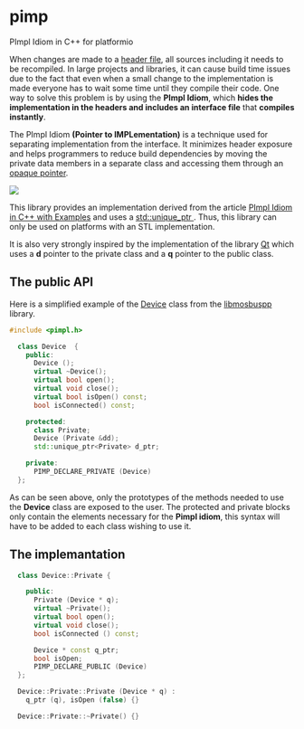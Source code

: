 # pimp
PImpl Idiom in C++ for platformio

When changes are made to a [header file](https://www.geeksforgeeks.org/difference-header-file-library/), all sources including it needs to be recompiled. In large projects and libraries, it can cause build time issues due to the fact that even when a small change to the implementation is made everyone has to wait some time until they compile their code. One way to solve this problem is by using the **PImpl Idiom**, which **hides the implementation in the headers and includes an interface file** that **compiles instantly**.

The PImpl Idiom **(Pointer to IMPLementation)** is a technique used for separating implementation from the interface. It minimizes header exposure and helps programmers to reduce build dependencies by moving the private data members in a separate class and accessing them through an [opaque pointer](https://www.geeksforgeeks.org/opaque-pointer/).

![](https://media.geeksforgeeks.org/wp-content/uploads/20190606163517/Header-and-Implementation-file-structure-within-the-PImpl-Idiom-2.jpg)

This library provides an implementation derived from the article [PImpl Idiom in C++ with Examples](https://www.geeksforgeeks.org/pimpl-idiom-in-c-with-examples/) and uses a [std::unique_ptr ](https://en.cppreference.com/w/cpp/memory/unique_ptr). Thus, this library can only be used on platforms with an STL implementation.

It is also very strongly inspired by the implementation of the library [Qt](https://wiki.qt.io/D-Pointer) which uses a **d** pointer to the private class and a **q** pointer to the public class.

## The public API

Here is a simplified example of the [Device](https://github.com/epsilonrt/libmodbuspp/blob/master/include/modbuspp/device.h) class from the [libmosbuspp](https://github.com/epsilonrt/libmodbuspp) library.

```cpp
#include <pimpl.h>

  class Device  {
    public:
      Device ();
      virtual ~Device();
      virtual bool open();
      virtual void close();
      virtual bool isOpen() const;
      bool isConnected() const;

    protected:
      class Private;
      Device (Private &dd);
      std::unique_ptr<Private> d_ptr;

    private:
      PIMP_DECLARE_PRIVATE (Device)
  };
```

As can be seen above, only the prototypes of the methods needed to use the **Device** class are exposed to the user. The protected and private blocks only contain the elements necessary for the **Pimpl idiom**, this syntax will have to be added to each class wishing to use it.

## The implemantation

```cpp
  class Device::Private {

    public:
      Private (Device * q);
      virtual ~Private();
      virtual bool open();
      virtual void close();
      bool isConnected () const;

      Device * const q_ptr;
      bool isOpen;
      PIMP_DECLARE_PUBLIC (Device)
  };

  Device::Private::Private (Device * q) :
    q_ptr (q), isOpen (false) {}

  Device::Private::~Private() {}
```
